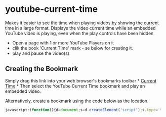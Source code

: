 # youtube-current-time

Makes it easier to see the time when playing videos by showing the current time in a large format. Displays the video current time while an embedded YouTube video is playing, even when the play controls have been hidden.

- Open a page with 1 or more YouTube Players on it
- clik the book 'Current Time' mark - se below for creating it.
- play and pause the video(s)

## Creating the Bookmark

Simply drag this link into your web browser's bookmarks toolbar * [Current Time](javascript:(function(){d=document;s=d.createElement('script');s.type='text/javascript';s.src='https://raw.githack.com/music-practice-tools/youtube-current-time/master/ytct.js';d.getElementsByTagName('head')[0].appendChild(s);})();) * Then select the YouTube Current Time bookmark and play an embedded video.</p>

Alternatively, create a bookmark using the code below as the location.

```javascript
javascript:(function(){d=document;s=d.createElement('script');s.type='text/javascript';s.src='https://raw.githack.com/music-practice-tools/youtube-current-time/master/ytct.js';d.getElementsByTagName('head')[0].appendChild(s);})();
```
